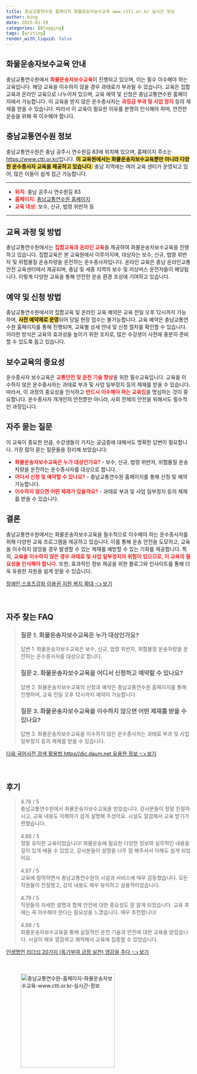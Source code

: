 ```yaml
---
title: 충남교통연수원 홈페이지 화물운송자보수교육 www.ctti.or.kr 실시간 정보
author: bing
date: 2025-01-29
categories: [Blogging]
tags: [writing]
render_with_liquid: false
---
```



<h2 id='화물운송자보수교육 안내'>화물운송자보수교육 안내</h2>

<p>충남교통연수원에서 <b><span style="color: #ee2323;">화물운송자보수교육</span></b>이 진행되고 있으며, 이는 필수 이수해야 하는 교육입니다. 해당 교육을 이수하지 않을 경우 과태료가 부과될 수 있습니다. 교육은 집합교육과 온라인 교육으로 나누어져 있으며, 교육 예약 및 신청은 충남교통연수원 홈페이지에서 가능합니다. 이 교육을 받지 않은 운수종사자는 <b><span style="color: #ee2323;">과징금 부과 및 사업 정지</span></b> 등의 제재를 받을 수 있습니다. 따라서 이 교육이 필요한 이유를 분명히 인식해야 하며, 안전한 운송을 위해 꼭 이수해야 합니다.</p>

<h2 id='충남교통연수원 정보'>충남교통연수원 정보</h2>

<p>충남교통연수원은 충남 공주시 연수원길 83에 위치해 있으며, 홈페이지 주소는 <a href="https://www.ctti.or.kr/">https://www.ctti.or.kr/</a>입니다. <b><span style="background-color: #ffe066;">이 교육원에서는 화물운송자보수교육뿐만 아니라 다양한 운수종사자 교육을 제공하고 있습니다.</span></b> 충남 지역에는 여러 교육 센터가 운영되고 있어, 많은 이들이 쉽게 접근 가능합니다.</p>

<hr />

<ul>
    <li><b><span style="color: #ee2323;">위치:</span></b> 충남 공주시 연수원길 83</li>
    <li><b><span style="color: #ee2323;">홈페이지:</span></b> <a href="https://www.ctti.or.kr/">충남교통연수원 홈페이지</a></li>
    <li><b><span style="color: #ee2323;">교육 대상:</span></b> 보수, 신규, 법령 위반자 등</li>
</ul>

<hr />

<h2 id='교육 과정 및 방법'>교육 과정 및 방법</h2>

<p>충남교통연수원에서는 <b><span style="color: #ee2323;">집합교육과 온라인 교육</span></b>을 제공하여 화물운송자보수교육을 진행하고 있습니다. 집합교육은 본 교육원에서 이루어지며, 대상자는 보수, 신규, 법령 위반자 및 위험물질 운송차량을 운전하는 운수종사자입니다. 온라인 교육은 충남 온라인교통안전 교육센터에서 제공되며, 충남 및 세종 지역의 보수 및 저상버스 운전자들이 해당됩니다. 이렇게 다양한 교육을 통해 안전한 운송 환경 조성에 기여하고 있습니다.</p>

<h2 id='예약 및 신청 방법'>예약 및 신청 방법</h2>

<p>충남교통연수원에서의 집합교육 및 온라인 교육 예약은 교육 전일 오후 12시까지 가능하며, <b><span style="background-color: #ffe066;">사전 예약제로 운영</span></b>되어 당일 현장 접수는 불가능합니다. 교육 예약은 충남교통연수원 홈페이지를 통해 진행되며, 교육별 상세 안내 및 신청 절차를 확인할 수 있습니다. 이러한 방식은 교육의 효과성을 높이기 위한 조치로, 많은 수강생이 사전에 충분히 준비할 수 있도록 돕고 있습니다.</p>

<h2 id='보수교육의 중요성'>보수교육의 중요성</h2>

<p>운수종사자 보수교육은 <b><span style="color: #ee2323;">교통안전 및 운전 기술 향상</span></b>을 위한 필수교육입니다. 교육을 이수하지 않은 운수종사자는 과태료 부과 및 사업 일부정지 등의 제재를 받을 수 있습니다. 따라서, 이 과정의 중요성을 인식하고 <b><span style="color: #ee2323;">반드시 이수해야 하는 교육임</span></b>을 명심하는 것이 중요합니다. 운수종사자 개개인의 안전뿐만 아니라, 사회 전체의 안전을 위해서도 필수적인 과정입니다.</p>

<h2 id='자주 묻는 질문'>자주 묻는 질문</h2>

<p>이 교육이 중요한 만큼, 수강생들이 가지는 궁금증에 대해서도 명확한 답변이 필요합니다. 가장 많이 묻는 질문들을 정리해 보았습니다:</p>

<ul>
    <li><b><span style="color: #ee2323;">화물운송자보수교육은 누가 대상인가요?</span></b> - 보수, 신규, 법령 위반자, 위험물질 운송차량을 운전하는 운수종사자를 대상으로 합니다.</li>
    <li><b><span style="color: #ee2323;">어디서 신청 및 예약할 수 있나요?</span></b> - 충남교통연수원 홈페이지를 통해 신청 및 예약 가능합니다.</li>
    <li><b><span style="color: #ee2323;">이수하지 않으면 어떤 제재가 있을까요?</span></b> - 과태료 부과 및 사업 일부정지 등의 제재를 받을 수 있습니다.</li>
</ul>

<h2 id='결론'>결론</h2>

<p>충남교통연수원에서는 화물운송자보수교육을 필수적으로 이수해야 하는 운수종사자를 위해 다양한 교육 프로그램을 제공하고 있습니다. 이를 통해 운송 안전을 도모하고, 교육을 이수하지 않았을 경우 발생할 수 있는 제재를 예방할 수 있는 기회를 제공합니다. 특히, <b><span style="color: #ee2323;">교육을 이수하지 않은 경우 과태료 및 사업 일부정지의 위험이 있으므로, 이 교육의 필요성을 인식해야 합니다.</span></b> 또한, 효과적인 정보 제공을 위한 블로그와 인사이트를 통해 더욱 유용한 자원을 쉽게 얻을 수 있습니다.</p>


<p><a class="click-button" title="장애인 스포츠강좌 이용권 지원 복지 확대" href="https://24nara.github.io/posts/%EC%9E%A5%EC%95%A0%EC%9D%B8-%EC%8A%A4%ED%8F%AC%EC%B8%A0%EA%B0%95%EC%A2%8C-%EC%9D%B4%EC%9A%A9%EA%B6%8C-%EC%A7%80%EC%9B%90-%EB%B3%B5%EC%A7%80-%ED%99%95%EB%8C%80/" rel="dofollow">장애인 스포츠강좌 이용권 지원 복지 확대 👈 보기</a></p><br>
<h2 id='자주_찾는_FAQ'>자주 찾는 FAQ</h2>
<div itemscope="" itemtype="https://schema.org/FAQPage"> 
<blockquote> 
<div itemscope="" itemprop="mainEntity" itemtype="https://schema.org/Question"> 
<h3 itemprop="name">질문 1. 화물운송자보수교육은 누가 대상인가요?</h3> 
<div itemscope="" itemprop="acceptedAnswer" itemtype="https://schema.org/Answer"> 
<span itemprop="text"> 
<p>답변 1. 화물운송자보수교육은 보수, 신규, 법령 위반자, 위험물질 운송차량을 운전하는 운수종사자를 대상으로 합니다.</p> 
</span> 
</div> 
</div> 
<div itemscope="" itemprop="mainEntity" itemtype="https://schema.org/Question"> 
<h3 itemprop="name">질문 2. 화물운송자보수교육을 어디서 신청하고 예약할 수 있나요?</h3> 
<div itemscope="" itemprop="acceptedAnswer" itemtype="https://schema.org/Answer"> 
<span itemprop="text"> 
<p>답변 2. 화물운송자보수교육의 신청과 예약은 충남교통연수원 홈페이지를 통해 진행하며, 교육 전일 오후 12시까지 예약이 가능합니다.</p> 
</span> 
</div> 
</div> 
<div itemscope="" itemprop="mainEntity" itemtype="https://schema.org/Question"> 
<h3 itemprop="name">질문 3. 화물운송자보수교육을 이수하지 않으면 어떤 제재를 받을 수 있나요?</h3> 
<div itemscope="" itemprop="acceptedAnswer" itemtype="https://schema.org/Answer"> 
<span itemprop="text"> 
<p>답변 3. 화물운송자보수교육을 이수하지 않은 운수종사자는 과태료 부과 및 사업 일부정지 등의 제재를 받을 수 있습니다.</p> 
</span> 
</div> 
</div> 
</blockquote> 
</div>
<p><a class="click-button" title="다음 국어사전 검색 활용법 https//dic.daum.net 유용한 정보" href="https://24nara.github.io/posts/%EB%8B%A4%EC%9D%8C-%EA%B5%AD%EC%96%B4%EC%82%AC%EC%A0%84-%EA%B2%80%EC%83%89-%ED%99%9C%EC%9A%A9%EB%B2%95-httpsdic.daum.net-%EC%9C%A0%EC%9A%A9%ED%95%9C-%EC%A0%95%EB%B3%B4/" rel="dofollow">다음 국어사전 검색 활용법 https//dic.daum.net 유용한 정보 👈 보기</a></p><br>
<h2 id='후기'>후기</h2>
<div itemscope itemtype="https://schema.org/Product">
  <blockquote>
  <div itemprop="review" itemscope itemtype="https://schema.org/Review">
      <div itemprop="reviewRating" itemscope itemtype="https://schema.org/Rating"> <span itemprop="ratingValue">4.76</span> / <span itemprop="bestRating">5</span> </div>
      <span itemprop="reviewBody">충남교통연수원에서 화물운송자보수교육을 받았습니다. 강사분들이 정말 친절하시고, 교육 내용도 이해하기 쉽게 설명해 주셨어요. 시설도 깔끔해서 교육 받기가 편했습니다.</span>
  </div>
  <br>
  <div itemprop="review" itemscope itemtype="https://schema.org/Review">
      <div itemprop="reviewRating" itemscope itemtype="https://schema.org/Rating"> <span itemprop="ratingValue">4.88</span> / <span itemprop="bestRating">5</span> </div>
      <span itemprop="reviewBody">정말 유익한 교육이었습니다! 화물운송에 필요한 다양한 정보와 실무적인 내용을 깊이 있게 배울 수 있었고, 강사분들이 설명을 너무 잘 해주셔서 이해도 쉽게 되었어요.</span>
  </div>
  <br>
  <div itemprop="review" itemscope itemtype="https://schema.org/Review">
      <div itemprop="reviewRating" itemscope itemtype="https://schema.org/Rating"> <span itemprop="ratingValue">4.97</span> / <span itemprop="bestRating">5</span> </div>
      <span itemprop="reviewBody">교육에 참여하면서 충남교통연수원의 시설과 서비스에 매우 감동했습니다. 모든 직원들이 친절했고, 강의 내용도 매우 유익하고 실용적이었습니다.</span>
  </div>
  <br>
  <div itemprop="review" itemscope itemtype="https://schema.org/Review">
      <div itemprop="reviewRating" itemscope itemtype="https://schema.org/Rating"> <span itemprop="ratingValue">4.79</span> / <span itemprop="bestRating">5</span> </div>
      <span itemprop="reviewBody">직원들의 자세한 설명과 함께 안전에 대한 중요성도 잘 알게 되었습니다. 교육 후에는 꼭 이수해야 한다는 필요성을 느꼈습니다. 매우 추천합니다!</span>
  </div>
  <br>
  <div itemprop="review" itemscope itemtype="https://schema.org/Review">
      <div itemprop="reviewRating" itemscope itemtype="https://schema.org/Rating"> <span itemprop="ratingValue">4.98</span> / <span itemprop="bestRating">5</span> </div>
      <span itemprop="reviewBody">화물운송자보수교육을 통해 실질적인 운전 기술과 안전에 대한 교육을 받았습니다. 시설이 매우 깔끔하고 쾌적해서 교육에 집중할 수 있었습니다.</span>
  </div>
  </blockquote>
</div>
<p><a class="click-button" title="인생명언 리더십 20가지 (동기부여 긍정 실천) 영감을 주다" href="https://24nara.github.io/posts/%EC%9D%B8%EC%83%9D%EB%AA%85%EC%96%B8-%EB%A6%AC%EB%8D%94%EC%8B%AD-20%EA%B0%80%EC%A7%80-(%EB%8F%99%EA%B8%B0%EB%B6%80%EC%97%AC-%EA%B8%8D%EC%A0%95-%EC%8B%A4%EC%B2%9C)-%EC%98%81%EA%B0%90%EC%9D%84-%EC%A3%BC%EB%8B%A4/" rel="dofollow">인생명언 리더십 20가지 (동기부여 긍정 실천) 영감을 주다 👈 보기</a></p><br>
<figure class="image"><img src="https://24nara.github.io/assets/img/thumbnail/충남교통연수원-홈페이지-화물운송자보수교육-www.ctti.or.kr-실시간-정보.webp" alt="충남교통연수원-홈페이지-화물운송자보수교육-www.ctti.or.kr-실시간-정보" width="256" height="256"></figure>